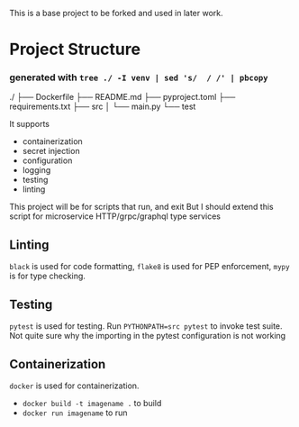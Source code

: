 This is a base project to be forked and used in later work.
# Project Structure 
### generated with `tree ./ -I venv | sed 's/  / /' | pbcopy`
./
├── Dockerfile
├── README.md
├── pyproject.toml
├── requirements.txt
├── src
│  └── main.py
└── test

It supports

- containerization
- secret injection
- configuration
- logging
- testing
- linting

This project will be for scripts that run, and exit
But I should extend this script for microservice HTTP/grpc/graphql type services

## Linting
`black` is used for code formatting, `flake8` is used for PEP enforcement, `mypy` is for type checking.

## Testing
`pytest` is used for testing. Run `PYTHONPATH=src pytest` to invoke test suite.
Not quite sure why the importing in the pytest configuration is not working
## Containerization
`docker` is used for containerization.
- `docker build -t imagename .` to build
- `docker run imagename` to run
